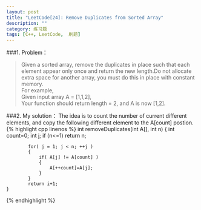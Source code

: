 ```yaml
---
layout: post
title: "LeetCode[24]: Remove Duplicates from Sorted Array"
description: ""
category: 练习题
tags: [C++, LeetCode,  刷题]
---
```

###1. Problem：
<blockquote>
Given a sorted array, remove the duplicates in place such that each element appear only once and return the new length.Do not allocate extra space for another array, you must do this in place with constant memory.<br>
For example,<br>
Given input array A = [1,1,2],<br>
Your function should return length = 2, and A is now [1,2].<br>
</blockquote>
###2. My solution：
The idea is to count the number of current different elements, and copy the following different element to the A[count] postion.
{% highlight cpp linenos %}
    int removeDuplicates(int A[], int n) 
    {
            int count=0;
            int j;
            if (n<=1) 
		return n;
        
            for( j = 1; j < n; ++j )
            {            
                if( A[j] != A[count] )
                {                
                    A[++count]=A[j];
                }
            }
            return i+1;
    }
{% endhighlight %}
